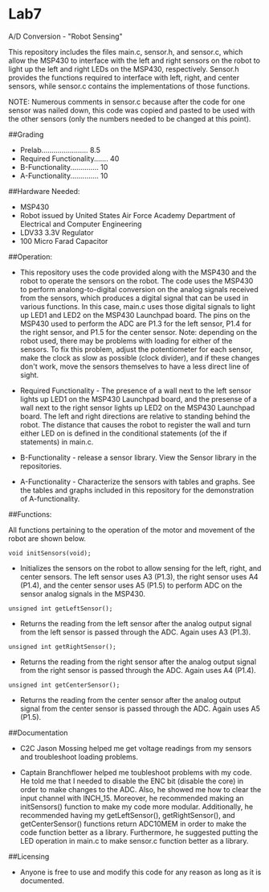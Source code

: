 Lab7
====

A/D Conversion - "Robot Sensing"

This repository includes the files main.c, sensor.h, and sensor.c, which allow the MSP430 to interface with the left and right sensors on the robot to light up the left and right LEDs on the MSP430, respectively. Sensor.h provides the functions required to interface with left, right, and center sensors, while sensor.c contains the implementations of those functions. 

NOTE: Numerous comments in sensor.c because after the code for one sensor was nailed down, this code was copied and pasted to be used with the other sensors (only the numbers needed to be changed at this point). 

##Grading

 - Prelab....................... 8.5
 - Required Functionality....... 40
 - B-Functionality.............. 10
 - A-Functionality.............. 10

##Hardware Needed:

 - MSP430
 - Robot issued by United States Air Force Academy Department of Electrical and Computer Engineering
 - LDV33 3.3V Regulator
 - 100 Micro Farad Capacitor

##Operation: 

 - This repository uses the code provided along with the MSP430 and the robot to operate the sensors on the robot. The code uses the MSP430 to perform analong-to-digital conversion on the analog signals received from the sensors, which produces a digital signal that can be used in various functions. In this case, main.c uses those digital signals to light up LED1 and LED2 on the MSP430 Launchpad board.  The pins on the MSP430 used to perform the ADC are P1.3 for the left sensor, P1.4 for the right sensor, and P1.5 for the center sensor. Note: depending on the robot used, there may be problems with loading for either of the sensors. To fix this problem, adjust the potentiometer for each sensor, make the clock as slow as possible (clock divider), and if these changes don't work, move the sensors themselves to have a less direct line of sight. 

 - Required Functionality - The presence of a wall next to the left sensor lights up LED1 on the MSP430 Launchpad board, and the presense of a wall next to the right sensor lights up LED2 on the MSP430 Launchpad board. The left and right directions are relative to standing behind the robot. The distance that causes the robot to register the wall and turn either LED on is defined in the conditional statements (of the if statements) in main.c. 
 - B-Functionality - release a sensor library. View the Sensor library in the repositories.
 - A-Functionality - Characterize the sensors with tables and graphs. See the tables and graphs included in this repository for the demonstration of A-functionality.

##Functions: 

All functions pertaining to the operation of the motor and movement of the robot are shown below.

```
void initSensors(void);
```
 - Initializes the sensors on the robot to allow sensing for the left, right, and center sensors. The left sensor uses A3 (P1.3), the right sensor uses A4 (P1.4), and the center sensor uses A5 (P1.5) to perform ADC on the sensor analog signals in the MSP430.

```
unsigned int getLeftSensor();
```
 - Returns the reading from the left sensor after the analog output signal from the left sensor is passed through the ADC. Again uses A3 (P1.3).

```
unsigned int getRightSensor();
```
 - Returns the reading from the right sensor after the analog output signal from the right sensor is passed through the ADC. Again uses A4 (P1.4).

```
unsigned int getCenterSensor();
```
 - Returns the reading from the center sensor after the analog output signal from the center sensor is passed through the ADC. Again uses A5 (P1.5).


##Documentation
 
 - C2C Jason Mossing helped me get voltage readings from my sensors and troubleshoot loading problems.

 - Captain Branchflower helped me toubleshoot problems with my code. He told me that I needed to disable the ENC bit (disable the core) in order to make changes to the ADC. Also, he showed me how to clear the input channel with INCH_15. Moreover, he recommended making an initSensors() function to make my code more modular. Additionally, he recommended having my getLeftSensor(), getRightSensor(), and getCenterSensor() functions return ADC10MEM in order to make the code function better as a library. Furthermore, he suggested putting the LED operation in main.c to make sensor.c function better as a library. 

##Licensing

 - Anyone is free to use and modify this code for any reason as long as it is documented. 
